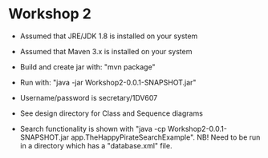 # Workshop 2

+ Assumed that JRE/JDK 1.8 is installed on your system

+ Assumed that Maven 3.x is installed on your system

+ Build and create jar with: "mvn package"

+ Run with: "java -jar Workshop2-0.0.1-SNAPSHOT.jar"

+ Username/password is secretary/1DV607

+ See design directory for Class and Sequence diagrams

+ Search functionality is shown with "java -cp Workshop2-0.0.1-SNAPSHOT.jar app.TheHappyPirateSearchExample". NB! Need to be run in a directory which has a "database.xml" file.